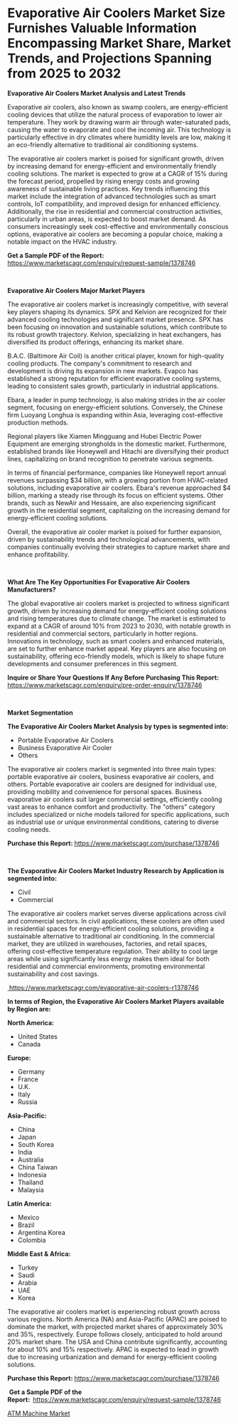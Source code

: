 <p><h1>Evaporative Air Coolers Market Size Furnishes Valuable Information Encompassing Market Share, Market Trends, and Projections Spanning from 2025 to 2032</h1></p><p><strong>Evaporative Air Coolers Market Analysis and Latest Trends</strong></p>
<p><p>Evaporative air coolers, also known as swamp coolers, are energy-efficient cooling devices that utilize the natural process of evaporation to lower air temperature. They work by drawing warm air through water-saturated pads, causing the water to evaporate and cool the incoming air. This technology is particularly effective in dry climates where humidity levels are low, making it an eco-friendly alternative to traditional air conditioning systems.</p><p>The evaporative air coolers market is poised for significant growth, driven by increasing demand for energy-efficient and environmentally friendly cooling solutions. The market is expected to grow at a CAGR of 15% during the forecast period, propelled by rising energy costs and growing awareness of sustainable living practices. Key trends influencing this market include the integration of advanced technologies such as smart controls, IoT compatibility, and improved design for enhanced efficiency. Additionally, the rise in residential and commercial construction activities, particularly in urban areas, is expected to boost market demand. As consumers increasingly seek cost-effective and environmentally conscious options, evaporative air coolers are becoming a popular choice, making a notable impact on the HVAC industry.</p></p>
<p><strong>Get a Sample PDF of the Report:&nbsp;</strong> <a href="https://www.marketscagr.com/enquiry/request-sample/1378746?utm_campaign=1848&utm_medium=2&utm_source=Github&utm_content=ia&utm_term=16022025&utm_id=evaporative-air-coolers">https://www.marketscagr.com/enquiry/request-sample/1378746</a></p>
<p>&nbsp;</p>
<p><strong>Evaporative Air Coolers Major Market Players</strong></p>
<p><p>The evaporative air coolers market is increasingly competitive, with several key players shaping its dynamics. SPX and Kelvion are recognized for their advanced cooling technologies and significant market presence. SPX has been focusing on innovation and sustainable solutions, which contribute to its robust growth trajectory. Kelvion, specializing in heat exchangers, has diversified its product offerings, enhancing its market share.</p><p>B.A.C. (Baltimore Air Coil) is another critical player, known for high-quality cooling products. The company's commitment to research and development is driving its expansion in new markets. Evapco has established a strong reputation for efficient evaporative cooling systems, leading to consistent sales growth, particularly in industrial applications.</p><p>Ebara, a leader in pump technology, is also making strides in the air cooler segment, focusing on energy-efficient solutions. Conversely, the Chinese firm Luoyang Longhua is expanding within Asia, leveraging cost-effective production methods. </p><p>Regional players like Xiamen Mingguang and Hubei Electric Power Equipment are emerging strongholds in the domestic market. Furthermore, established brands like Honeywell and Hitachi are diversifying their product lines, capitalizing on brand recognition to penetrate various segments.</p><p>In terms of financial performance, companies like Honeywell report annual revenues surpassing $34 billion, with a growing portion from HVAC-related solutions, including evaporative air coolers. Ebara's revenue approached $4 billion, marking a steady rise through its focus on efficient systems. Other brands, such as NewAir and Hessaire, are also experiencing significant growth in the residential segment, capitalizing on the increasing demand for energy-efficient cooling solutions.</p><p>Overall, the evaporative air cooler market is poised for further expansion, driven by sustainability trends and technological advancements, with companies continually evolving their strategies to capture market share and enhance profitability.</p></p>
<p>&nbsp;</p>
<p><strong>What Are The Key Opportunities For Evaporative Air Coolers Manufacturers?</strong></p>
<p><p>The global evaporative air coolers market is projected to witness significant growth, driven by increasing demand for energy-efficient cooling solutions and rising temperatures due to climate change. The market is estimated to expand at a CAGR of around 10% from 2023 to 2030, with notable growth in residential and commercial sectors, particularly in hotter regions. Innovations in technology, such as smart coolers and enhanced materials, are set to further enhance market appeal. Key players are also focusing on sustainability, offering eco-friendly models, which is likely to shape future developments and consumer preferences in this segment.</p></p>
<p><strong>Inquire or Share Your Questions If Any Before Purchasing This Report:</strong> <a href="https://www.marketscagr.com/enquiry/pre-order-enquiry/1378746?utm_campaign=1848&utm_medium=2&utm_source=Github&utm_content=ia&utm_term=16022025&utm_id=evaporative-air-coolers">https://www.marketscagr.com/enquiry/pre-order-enquiry/1378746</a></p>
<p>&nbsp;</p>
<p><strong>Market Segmentation</strong></p>
<p><strong>The Evaporative Air Coolers Market Analysis by types is segmented into:</strong></p>
<p><ul><li>Portable Evaporative Air Coolers</li><li>Business Evaporative Air Cooler</li><li>Others</li></ul></p>
<p><p>The evaporative air coolers market is segmented into three main types: portable evaporative air coolers, business evaporative air coolers, and others. Portable evaporative air coolers are designed for individual use, providing mobility and convenience for personal spaces. Business evaporative air coolers suit larger commercial settings, efficiently cooling vast areas to enhance comfort and productivity. The "others" category includes specialized or niche models tailored for specific applications, such as industrial use or unique environmental conditions, catering to diverse cooling needs.</p></p>
<p><strong>Purchase this Report:&nbsp;</strong><a href="https://www.marketscagr.com/purchase/1378746?utm_campaign=1848&utm_medium=2&utm_source=Github&utm_content=ia&utm_term=16022025&utm_id=evaporative-air-coolers">https://www.marketscagr.com/purchase/1378746</a></p>
<p>&nbsp;</p>
<p><strong>The Evaporative Air Coolers Market Industry Research by Application is segmented into:</strong></p>
<p><ul><li>Civil</li><li>Commercial</li></ul></p>
<p><p>The evaporative air coolers market serves diverse applications across civil and commercial sectors. In civil applications, these coolers are often used in residential spaces for energy-efficient cooling solutions, providing a sustainable alternative to traditional air conditioning. In the commercial market, they are utilized in warehouses, factories, and retail spaces, offering cost-effective temperature regulation. Their ability to cool large areas while using significantly less energy makes them ideal for both residential and commercial environments, promoting environmental sustainability and cost savings.</p></p>
<p><a href="https://www.marketscagr.com/evaporative-air-coolers-r1378746?utm_campaign=1848&utm_medium=2&utm_source=Github&utm_content=ia&utm_term=16022025&utm_id=evaporative-air-coolers">&nbsp;https://www.marketscagr.com/evaporative-air-coolers-r1378746</a></p>
<p><strong>In terms of Region, the Evaporative Air Coolers Market Players available by Region are:</strong></p>
<p>
    <p> <strong> North America: </strong>
        <ul>
            <li>United States</li>
            <li>Canada</li>
        </ul>
        </p> 
    <p> <strong> Europe: </strong>
        <ul>
            <li>Germany</li>
            <li>France</li>
            <li>U.K.</li>
            <li>Italy</li>
            <li>Russia</li>
        </ul>
        </p> 
    <p> <strong> Asia-Pacific: </strong>
        <ul>
            <li>China</li>
            <li>Japan</li>
            <li>South Korea</li>
            <li>India</li>
            <li>Australia</li>
            <li>China Taiwan</li>
            <li>Indonesia</li>
            <li>Thailand</li>
            <li>Malaysia</li>
        </ul>
        </p> 
    <p> <strong> Latin America: </strong>
        <ul>
            <li>Mexico</li>
            <li>Brazil</li>
            <li>Argentina Korea</li>
            <li>Colombia</li>
        </ul>
        </p> 
    <p> <strong> Middle East & Africa: </strong>
        <ul>
            <li>Turkey</li>
            <li>Saudi</li>
            <li>Arabia</li>
            <li>UAE</li>
            <li>Korea</li>
        </ul>
    </p>
    </p>
<p><p>The evaporative air coolers market is experiencing robust growth across various regions. North America (NA) and Asia-Pacific (APAC) are poised to dominate the market, with projected market shares of approximately 30% and 35%, respectively. Europe follows closely, anticipated to hold around 20% market share. The USA and China contribute significantly, accounting for about 10% and 15% respectively. APAC is expected to lead in growth due to increasing urbanization and demand for energy-efficient cooling solutions.</p></p>
<p><strong>Purchase this Report: </strong><a href="https://www.marketscagr.com/purchase/1378746?utm_campaign=1848&utm_medium=2&utm_source=Github&utm_content=ia&utm_term=16022025&utm_id=evaporative-air-coolers">https://www.marketscagr.com/purchase/1378746</a></p>
<p>&nbsp;<strong>Get a Sample PDF of the Report:&nbsp;&nbsp;</strong><a href="https://www.marketscagr.com/enquiry/request-sample/1378746?utm_campaign=1848&utm_medium=2&utm_source=Github&utm_content=ia&utm_term=16022025&utm_id=evaporative-air-coolers">https://www.marketscagr.com/enquiry/request-sample/1378746</a></p>
<p><strong></strong></p>
<p><p><a href="https://github.com/marloy8/Market-Research-Report-List-7/blob/main/atm-machine-market.md?utm_campaign=1848&utm_medium=2&utm_source=Github&utm_content=ia&utm_term=16022025&utm_id=evaporative-air-coolers">ATM Machine Market</a></p></p>